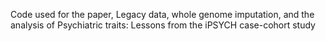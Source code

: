 Code used for the paper, Legacy data, whole genome imputation, and the analysis of Psychiatric traits: Lessons from the iPSYCH case-cohort study
